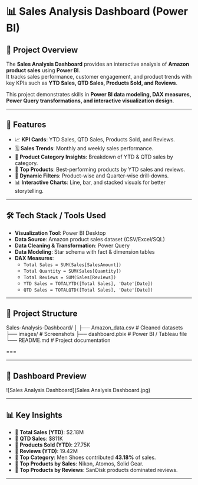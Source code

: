 # 📊 Sales Analysis Dashboard (Power BI)

## 📌 Project Overview  
The **Sales Analysis Dashboard** provides an interactive analysis of **Amazon product sales** using **Power BI**.  
It tracks sales performance, customer engagement, and product trends with key KPIs such as **YTD Sales, QTD Sales, Products Sold, and Reviews**.  

This project demonstrates skills in **Power BI data modeling, DAX measures, Power Query transformations, and interactive visualization design**.  

---

## 🚀 Features  
- 📈 **KPI Cards**: YTD Sales, QTD Sales, Products Sold, and Reviews.  
- 🗓️ **Sales Trends**: Monthly and weekly sales performance.  
- 🛒 **Product Category Insights**: Breakdown of YTD & QTD sales by category.  
- 🌟 **Top Products**: Best-performing products by YTD sales and reviews.  
- 🎯 **Dynamic Filters**: Product-wise and Quarter-wise drill-downs.  
- 📊 **Interactive Charts**: Line, bar, and stacked visuals for better storytelling.  

---

## 🛠️ Tech Stack / Tools Used  
- **Visualization Tool**: Power BI Desktop  
- **Data Source**: Amazon product sales dataset (CSV/Excel/SQL)  
- **Data Cleaning & Transformation**: Power Query  
- **Data Modeling**: Star schema with fact & dimension tables  
- **DAX Measures**:  
  - `Total Sales = SUM(Sales[SalesAmount])`  
  - `Total Quantity = SUM(Sales[Quantity])`  
  - `Total Reviews = SUM(Sales[Reviews])`  
  - `YTD Sales = TOTALYTD([Total Sales], 'Date'[Date])`  
  - `QTD Sales = TOTALQTD([Total Sales], 'Date'[Date])`  

---

## 📂 Project Structure  
Sales-Analysis-Dashboard/
│
├── Amazon_data.csv        # Cleaned datasets
├── images/                # Screenshots
├── dashboard.pbix         # Power BI / Tableau file             
└── README.md              # Project documentation

===


---

## 📸 Dashboard Preview  
![Sales Analysis Dashboard](Sales Analysis Dashboard.jpg)  

---

## 📊 Key Insights  
- 🔹 **Total Sales (YTD)**: $2.18M  
- 🔹 **QTD Sales**: $811K  
- 🔹 **Products Sold (YTD)**: 27.75K  
- 🔹 **Reviews (YTD)**: 19.42M  
- 🔹 **Top Category**: Men Shoes contributed **43.18%** of sales.  
- 🔹 **Top Products by Sales**: Nikon, Atomos, Solid Gear.  
- 🔹 **Top Products by Reviews**: SanDisk products dominated reviews.  

---





